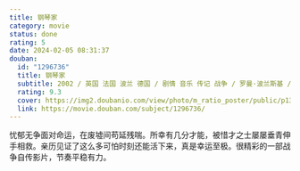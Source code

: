 ```yaml
---
title: 钢琴家
category: movie
status: done
rating: 5
date: 2024-02-05 08:31:37
douban:
  id: "1296736"
  title: 钢琴家
  subtitle: 2002 / 英国 法国 波兰 德国 / 剧情 音乐 传记 战争 / 罗曼·波兰斯基 / 阿德里安·布罗迪 托马斯·克莱舒曼
  rating: 9.3
  cover: https://img2.doubanio.com/view/photo/m_ratio_poster/public/p1381339291.jpg
  link: https://movie.douban.com/subject/1296736/
---
```


忧郁无争面对命运，在废墟间苟延残喘。所幸有几分才能，被惜才之士屡屡垂青伸手相救。亲历见证了这么多可怕时刻还能活下来，真是幸运至极。很精彩的一部战争自传影片，节奏平稳有力。